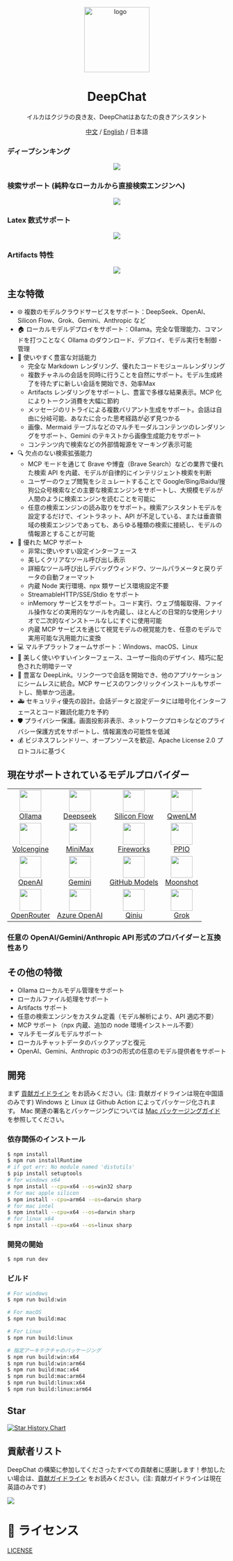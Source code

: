 <p align='center'>
<img src='./build/icon.png' width="150" height="150" alt="logo" />
</p>

<h1 align="center">DeepChat</h1>

<p align="center">イルカはクジラの良き友、DeepChatはあなたの良きアシスタント</p>

<div align="center">
  <a href="./README.zh.md">中文</a> / <a href="./README.md">English</a> / 日本語
</div>

### ディープシンキング

<p align='center'>
<img src='./build/screen.zh.jpg'/>
</p>

### 検索サポート (純粋なローカルから直接検索エンジンへ)

<p align='center'>
<img src='./build/screen.search.zh.jpg'/>
</p>

### Latex 数式サポート

<p align='center'>
<img src='./build/screen.latex.jpg'/>
</p>

### Artifacts 特性

<p align='center'>
<img src='./build/screen.artifacts.jpg'/>
</p>

## 主な特徴

- 🌐 複数のモデルクラウドサービスをサポート：DeepSeek、OpenAI、Silicon Flow、Grok、Gemini、Anthropic など
- 🏠 ローカルモデルデプロイをサポート：Ollama。完全な管理能力、コマンドを打つことなく Ollama のダウンロード、デプロイ、モデル実行を制御・管理
- 🚀 使いやすく豊富な対話能力
  - 完全な Markdown レンダリング、優れたコードモジュールレンダリング
  - 複数チャネルの会話を同時に行うことを自然にサポート。モデル生成終了を待たずに新しい会話を開始でき、効率Max
  - Artifacts レンダリングをサポートし、豊富で多様な結果表示。MCP 化によりトークン消費を大幅に節約
  - メッセージのリトライによる複数バリアント生成をサポート。会話は自由に分岐可能、あなたに合った思考経路が必ず見つかる
  - 画像、Mermaid テーブルなどのマルチモーダルコンテンツのレンダリングをサポート、Gemini のテキストから画像生成能力をサポート
  - コンテンツ内で検索などの外部情報源をマーキング表示可能
- 🔍 欠点のない検索拡張能力
  - MCP モードを通じて Brave や博査（Brave Search）などの業界で優れた検索 API を内蔵、モデルが自律的にインテリジェント検索を判断
  - ユーザーのウェブ閲覧をシミュレートすることで Google/Bing/Baidu/搜狗公众号検索などの主要な検索エンジンをサポートし、大規模モデルが人間のように検索エンジンを読むことを可能に
  - 任意の検索エンジンの読み取りをサポート。検索アシスタントモデルを設定するだけで、イントラネット、API が不足している、または垂直領域の検索エンジンであっても、あらゆる種類の検索に接続し、モデルの情報源とすることが可能
- 🔧 優れた MCP サポート
  - 非常に使いやすい設定インターフェース
  - 美しくクリアなツール呼び出し表示
  - 詳細なツール呼び出しデバッグウィンドウ、ツールパラメータと戻りデータの自動フォーマット
  - 内蔵 Node 実行環境、npx 類サービス環境設定不要
  - StreamableHTTP/SSE/Stdio をサポート
  - inMemory サービスをサポート。コード実行、ウェブ情報取得、ファイル操作などの実用的なツールを内蔵し、ほとんどの日常的な使用シナリオで二次的なインストールなしにすぐに使用可能
  - 内蔵 MCP サービスを通じて視覚モデルの視覚能力を、任意のモデルで実用可能な汎用能力に変換
- 💻 マルチプラットフォームサポート：Windows、macOS、Linux
- 🎨 美しく使いやすいインターフェース、ユーザー指向のデザイン、精巧に配色された明暗テーマ
- 🔗 豊富な DeepLink。リンク一つで会話を開始でき、他のアプリケーションにシームレスに統合。MCP サービスのワンクリックインストールもサポートし、簡単かつ迅速。
- 🚑 セキュリティ優先の設計。会話データと設定データには暗号化インターフェースとコード難読化能力を予約
- 🛡️ プライバシー保護。画面投影非表示、ネットワークプロキシなどのプライバシー保護方式をサポートし、情報漏洩の可能性を低減
- 💰 ビジネスフレンドリー、オープンソースを歓迎、Apache License 2.0 プロトコルに基づく

## 現在サポートされているモデルプロバイダー

<table>
  <tr align="center">
    <td>
      <img src="./src/renderer/src/assets/llm-icons/ollama.svg" width="50" height="50"><br/>
      <a href="https://ollama.com">Ollama</a>
    </td>
    <td>
      <img src="./src/renderer/src/assets/llm-icons/deepseek-color.svg" width="50" height="50"><br/>
      <a href="https://deepseek.com/">Deepseek</a>
    </td>
    <td>
      <img src="./src/renderer/src/assets/llm-icons/siliconcloud.svg" width="50" height="50"><br/>
      <a href="https://www.siliconflow.cn/">Silicon Flow</a>
    </td>
    <td>
      <img src="./src/renderer/src/assets/llm-icons/qwen-color.svg" width="50" height="50"><br/>
      <a href="https://chat.qwenlm.ai">QwenLM</a>
    </td>
  </tr>
  <tr align="center">
    <td>
      <img src="./src/renderer/src/assets/llm-icons/doubao-color.svg" width="50" height="50"><br/>
      <a href="https://console.volcengine.com/ark/">Volcengine</a>
    </td>
    <td>
      <img src="./src/renderer/src/assets/llm-icons/minimax-color.svg" width="50" height="50"><br/>
      <a href="https://minimaxi.com/">MiniMax</a>
    </td>
    <td>
      <img src="./src/renderer/src/assets/llm-icons/fireworks-color.svg" width="50" height="50"><br/>
      <a href="https://fireworks.ai/">Fireworks</a>
    </td>
    <td>
      <img src="./src/renderer/src/assets/llm-icons/ppio-color.svg" width="50" height="50"><br/>
      <a href="https://ppinfra.com/">PPIO</a>
    </td>
  </tr>
  <tr align="center">
    <td>
      <img src="./src/renderer/src/assets/llm-icons/openai.svg" width="50" height="50"><br/>
      <a href="https://openai.com/">OpenAI</a>
    </td>
    <td>
      <img src="./src/renderer/src/assets/llm-icons/gemini-color.svg" width="50" height="50"><br/>
      <a href="https://gemini.google.com/">Gemini</a>
    </td>
    <td>
      <img src="./src/renderer/src/assets/llm-icons/github.svg" width="50" height="50"><br/>
      <a href="https://github.com/marketplace/models">GitHub Models</a>
    </td>
    <td>
      <img src="./src/renderer/src/assets/llm-icons/moonshot.svg" width="50" height="50"><br/>
      <a href="https://moonshot.ai/">Moonshot</a>
    </td>
  </tr>
  <tr align="center">
    <td>
      <img src="./src/renderer/src/assets/llm-icons/openrouter.svg" width="50" height="50"><br/>
      <a href="https://openrouter.ai/">OpenRouter</a>
    </td>
    <td>
      <img src="./src/renderer/src/assets/llm-icons/azure-color.svg" width="50" height="50"><br/>
      <a href="https://azure.microsoft.com/en-us/products/ai-services/openai-service">Azure OpenAI</a>
    </td>
    <td>
      <img src="./src/renderer/src/assets/llm-icons/qiniu.svg" width="50" height="50"><br/>
      <a href="https://www.qiniu.com/products/ai-token-api">Qiniu</a>
    </td>
    <td>
      <img src="./src/renderer/src/assets/llm-icons/grok.svg" width="50" height="50"><br/>
      <a href="https://x.ai/">Grok</a>
    </td>
  </tr>
</table>

### 任意の OpenAI/Gemini/Anthropic API 形式のプロバイダーと互換性あり
## その他の特徴

- Ollama ローカルモデル管理をサポート
- ローカルファイル処理をサポート
- Artifacts サポート
- 任意の検索エンジンをカスタム定義（モデル解析により、API 適応不要）
- MCP サポート（npx 内蔵、追加の node 環境インストール不要）
- マルチモーダルモデルサポート
- ローカルチャットデータのバックアップと復元
- OpenAI、Gemini、Anthropic の3つの形式の任意のモデル提供者をサポート

## 開発

まず [貢献ガイドライン](./CONTRIBUTING.zh.md) をお読みください。(注: 貢献ガイドラインは現在中国語のみです)
Windows と Linux は Github Action によってパッケージ化されます。
Mac 関連の署名とパッケージングについては [Mac パッケージングガイド](https://github.com/ThinkInAIXYZ/deepchat/wiki/Mac-%E6%89%93%E5%8C%85%E6%8C%87%E5%8D%97) を参照してください。

### 依存関係のインストール

```bash
$ npm install
$ npm run installRuntime
# if got err: No module named 'distutils'
$ pip install setuptools
# for windows x64
$ npm install --cpu=x64 --os=win32 sharp
# for mac apple silicon
$ npm install --cpu=arm64 --os=darwin sharp
# for mac intel
$ npm install --cpu=x64 --os=darwin sharp
# for linux x64
$ npm install --cpu=x64 --os=linux sharp
```

### 開発の開始

```bash
$ npm run dev
```

### ビルド

```bash
# For windows
$ npm run build:win

# For macOS
$ npm run build:mac

# For Linux
$ npm run build:linux

# 指定アーキテクチャのパッケージング
$ npm run build:win:x64
$ npm run build:win:arm64
$ npm run build:mac:x64
$ npm run build:mac:arm64
$ npm run build:linux:x64
$ npm run build:linux:arm64
```

## Star

[![Star History Chart](https://api.star-history.com/svg?repos=ThinkInAIXYZ/deepchat&type=Timeline)](https://www.star-history.com/#ThinkInAIXYZ/deepchat&Timeline)

## 貢献者リスト

DeepChat の構築に参加してくださったすべての貢献者に感謝します！参加したい場合は、[貢献ガイドライン](./CONTRIBUTING.md) をお読みください。(注: 貢献ガイドラインは現在英語のみです)

<a href="https://github.com/ThinkInAIXYZ/deepchat/graphs/contributors">
  <img src="https://contrib.rocks/image?repo=ThinkInAIXYZ/deepchat" />
</a>

# 📃 ライセンス

[LICENSE](./LICENSE)
